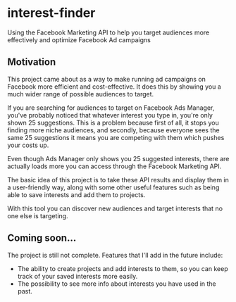 # interest-finder
Using the Facebook Marketing API to help you target audiences more effectively and optimize Facebook Ad campaigns

## Motivation
This project came about as a way to make running ad campaigns on Facebook more efficient and cost-effective. It does this by showing you a much wider range of possible audiences to target. 

If you are searching for audiences to target on Facebook Ads Manager, you've probably noticed that whatever interest you type in, you're only shown 25 suggestions. This is a problem because first of all, it stops you finding more niche audiences, and secondly, because everyone sees the same 25 suggestions it means you are competing with them which pushes your costs up. 

Even though Ads Manager only shows you 25 suggested interests, there are actually loads more you can access through the Facebook Marketing API. 

The basic idea of this project is to take these API results and display them in a user-friendly way, along with some other useful features such as being able to save interests and add them to projects. 

With this tool you can discover new audiences and target interests that no one else is targeting.

## Coming soon...
The project is still not complete. Features that I'll add in the future include:
- The ability to create projects and add interests to them, so you can keep track of your saved interests more easily.
- The possibility to see more info about interests you have used in the past.